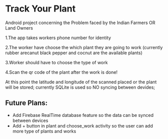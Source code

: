 # Track Your Plant

Android project concerning the Problem faced by the Indian Farmers OR Land Owners

1.The app takes workers phone number for identity


2.The worker have choose the which plant they are going to work (currently rubber arecanut black pepper and cocnut are the available plants)


3.Worker should have to choose the type of work 


4.Scan the qr code of the plant after the work is done!


At this point the latitude and longitude of the scanned placed or the plant will be stored; currently
SQLite is used so NO syncing between devides; 

## Future Plans:

* Add Firebase RealTime database feature so the data can be synced between devices 
* Add + button in plant and choose_work activity so the user can add more type of plants and works

